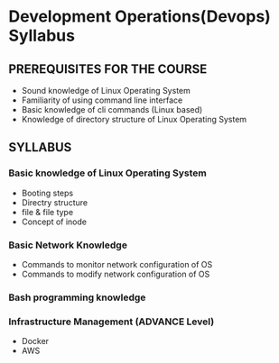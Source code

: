 # Development Operations(Devops) Syllabus

## PREREQUISITES FOR THE COURSE
  - Sound knowledge of Linux Operating System
  - Familiarity of using command line interface
  - Basic knowledge of cli commands (Linux based)
  - Knowledge of directory structure of Linux Operating System

## SYLLABUS
### Basic knowledge of Linux Operating System
- Booting steps
- Directry structure
- file & file type
- Concept of inode

### Basic Network Knowledge
- Commands to monitor network configuration of OS
- Commands to modify network configuration of OS

### Bash programming knowledge

### Infrastructure Management (ADVANCE Level)
- Docker
- AWS
